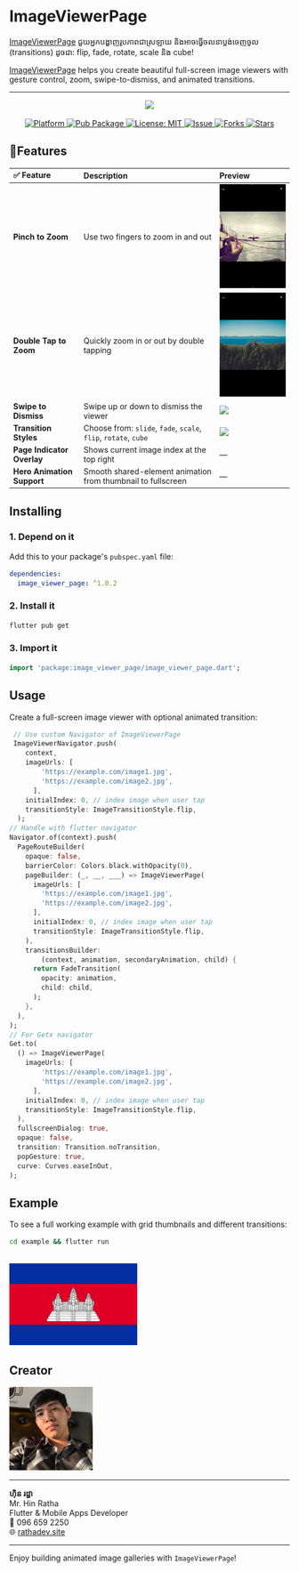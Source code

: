 # ImageViewerPage

[ImageViewerPage](https://pub.dev/packages/image_viewer_page) ជួយអ្នកបង្ហាញរូបភាពជាស្រឡាយ និងអាចធ្វើចលនាប្លង់ចេញចូល (transitions) ដូចជា: flip, fade, rotate, scale និង cube!

[ImageViewerPage](https://pub.dev/packages/image_viewer_page) helps you create beautiful full-screen image viewers with gesture control, zoom, swipe-to-dismiss, and animated transitions.

<hr />
<p align="center">
  <img src="https://raw.githubusercontent.com/RathaIct/ImageViewerPage/main/images/thumbnail.gif"/>
</p>
<p align="center">
  <a href="https://flutter.dev">
    <img src="https://img.shields.io/badge/Platform-Flutter-yellow.svg" alt="Platform" />
  </a>
  <a href="https://pub.dev/packages/image_viewer_page">
    <img src="https://img.shields.io/pub/v/image_viewer_page.svg" alt="Pub Package" />
  </a>
  <a href="https://opensource.org/licenses/MIT">
    <img src="https://img.shields.io/badge/License-MIT-red.svg" alt="License: MIT" />
  </a>
  <a href="https://github.com/RathaIct/ImageViewerPage/issues">
    <img src="https://img.shields.io/github/issues/RathaIct/ImageViewerPage" alt="Issue" />
  </a>
  <a href="https://github.com/RathaIct/ImageViewerPage/network">
    <img src="https://img.shields.io/github/forks/RathaIct/ImageViewerPage" alt="Forks" />
  </a>
  <a href="https://github.com/RathaIct/ImageViewerPage/stargazers">
    <img src="https://img.shields.io/github/stars/RathaIct/ImageViewerPage" alt="Stars" />
  </a>
</p>

## 🧩Features

<table>
  <thead>
    <tr>
      <th style="text-align:left;">✅ Feature</th>
      <th style="text-align:left;">Description</th>
      <th style="text-align:left;">Preview</th>
    </tr>
  </thead>
  <tbody>
    <tr>
      <td><strong>Pinch to Zoom</strong></td>
      <td>Use two fingers to zoom in and out</td>
      <td><img src="https://raw.githubusercontent.com/RathaIct/ImageViewerPage/main/images/pinch_zoom.gif" width="200"/></td>
    </tr>
    <tr>
      <td><strong>Double Tap to Zoom</strong></td>
      <td>Quickly zoom in or out by double tapping</td>
      <td><img src="https://raw.githubusercontent.com/RathaIct/ImageViewerPage/main/images/touble_tap_zoom.gif" width="200"/></td>
    </tr>
    <tr>
      <td><strong>Swipe to Dismiss</strong></td>
      <td>Swipe up or down to dismiss the viewer</td>
      <td><img src="https://raw.githubusercontent.com/RathaIct/ImageViewerPage/main/images/dismiss.gif" width="200"/></td>
    </tr>
    <tr>
      <td><strong>Transition Styles</strong></td>
      <td>Choose from: <code>slide</code>, <code>fade</code>, <code>scale</code>, <code>flip</code>, <code>rotate</code>, <code>cube</code></td>
      <td><img src="https://raw.githubusercontent.com/RathaIct/ImageViewerPage/main/images/transition.gif" width="200"/></td>
    </tr>
    <tr>
      <td><strong>Page Indicator Overlay</strong></td>
      <td>Shows current image index at the top right</td>
      <td>—</td>
    </tr>
    <tr>
      <td><strong>Hero Animation Support</strong></td>
      <td>Smooth shared-element animation from thumbnail to fullscreen</td>
      <td>—</td>
    </tr>
  </tbody>
</table>

## Installing

### 1. Depend on it

Add this to your package's `pubspec.yaml` file:

```yaml
dependencies:
  image_viewer_page: ^1.0.2
```

### 2. Install it

```bash
flutter pub get
```

### 3. Import it

```dart
import 'package:image_viewer_page/image_viewer_page.dart';
```

## Usage

Create a full-screen image viewer with optional animated transition:

```dart
 // Use custom Navigator of ImageViewerPage
 ImageViewerNavigator.push(
    context,
    imageUrls: [
        'https://example.com/image1.jpg',
        'https://example.com/image2.jpg',
      ],
    initialIndex: 0, // index image when user tap
    transitionStyle: ImageTransitionStyle.flip,
  );
// Handle with flutter navigator
Navigator.of(context).push(
  PageRouteBuilder(
    opaque: false,
    barrierColor: Colors.black.withOpacity(0),
    pageBuilder: (_, __, ___) => ImageViewerPage(
      imageUrls: [
        'https://example.com/image1.jpg',
        'https://example.com/image2.jpg',
      ],
      initialIndex: 0, // index image when user tap
      transitionStyle: ImageTransitionStyle.flip,
    ),
    transitionsBuilder:
        (context, animation, secondaryAnimation, child) {
      return FadeTransition(
        opacity: animation,
        child: child,
      );
    },
  ),
);
// For Getx navigator
Get.to(
  () => ImageViewerPage(
    imageUrls: [
        'https://example.com/image1.jpg',
        'https://example.com/image2.jpg',
      ],
    initialIndex: 0, // index image when user tap
    transitionStyle: ImageTransitionStyle.flip,
  ),
  fullscreenDialog: true,
  opaque: false,
  transition: Transition.noTransition,
  popGesture: true,
  curve: Curves.easeInOut,
);

```

## Example

To see a full working example with grid thumbnails and different transitions:

```bash
cd example && flutter run
```

<br />
<img src="https://raw.githubusercontent.com/RathaIct/ImageViewerPage/main/cambodia.webp" width="230" />

## Creator

<img src="https://raw.githubusercontent.com/RathaIct/ImageViewerPage/main/ratha.jpeg" width="150" />

<hr />

**ហ៊ិន រដ្ឋា**  
Mr. Hin Ratha  
Flutter & Mobile Apps Developer  
📱 096 659 2250  
🌐 [rathadev.site](https://rathadev.site)

---

Enjoy building animated image galleries with `ImageViewerPage`!
